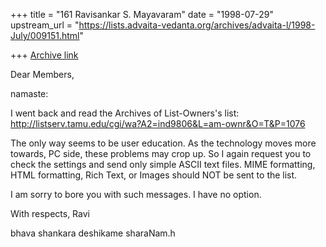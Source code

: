 +++
title = "161 Ravisankar S. Mayavaram"
date = "1998-07-29"
upstream_url = "https://lists.advaita-vedanta.org/archives/advaita-l/1998-July/009151.html"

+++
[Archive link](https://lists.advaita-vedanta.org/archives/advaita-l/1998-July/009151.html)

Dear Members,

namaste:

I went back and read the Archives of List-Owners's list:
http://listserv.tamu.edu/cgi/wa?A2=ind9806&L=am-ownr&O=T&P=1076

The only way seems to be user education. As the technology moves
more towards, PC side, these problems may crop up. So I again
request you to check the settings and send only simple
ASCII text files. MIME formatting, HTML formatting, Rich Text,
or Images should NOT be sent to the list.

I am sorry to bore you with such messages. I have no option.

With respects,
Ravi

bhava shankara deshikame sharaNam.h

